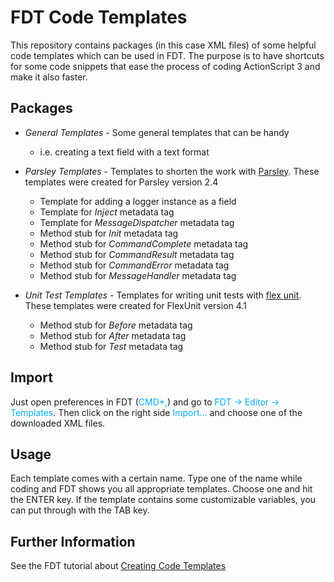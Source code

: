 # FDT Code Templates #

This repository contains packages (in this case XML files) of some helpful code templates which can be used in FDT. The purpose is to have shortcuts for some code snippets that ease the process of coding ActionScript 3 and make it also faster.

   
## Packages ##

* *General Templates* - Some general templates that can be handy
  * i.e. creating a text field with a text format

* *Parsley Templates* - Templates to shorten the work with [Parsley](http://www.spicefactory.org/parsley). These templates were created for Parsley version 2.4
  * Template for adding a logger instance as a field
  * Template for *Inject* metadata tag
  * Template for *MessageDispatcher* metadata tag
  * Method stub for *Init* metadata tag
  * Method stub for *CommandComplete* metadata tag
  * Method stub for *CommandResult* metadata tag
  * Method stub for *CommandError* metadata tag
  * Method stub for *MessageHandler* metadata tag

* *Unit Test Templates* - Templates for writing unit tests with [flex unit](http://flexunit.org). These templates were created for FlexUnit version 4.1
  * Method stub for *Before* metadata tag
  * Method stub for *After* metadata tag
  * Method stub for *Test* metadata tag
   
## Import ##

Just open preferences in FDT (<font color="#00ACFC">CMD+,</font>) and go to <font color="#00ACFC">FDT -> Editor -> Templates</font>. Then click on the right side <font color="#00ACFC">Import...</font> and choose one of the downloaded XML files.

   
## Usage ##

Each template comes with a certain name. Type one of the name while coding and FDT shows you all appropriate templates. Choose one and hit the ENTER key. If the template contains some customizable variables, you can put through with the TAB key.

   
## Further Information ##

See the FDT tutorial about [Creating Code Templates](http://fdt.powerflasher.com/docs/Creating_Code_Templates)